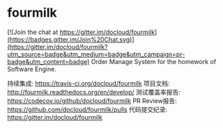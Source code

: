 # fourmilk

[![Join the chat at https://gitter.im/docloud/fourmilk](https://badges.gitter.im/Join%20Chat.svg)](https://gitter.im/docloud/fourmilk?utm_source=badge&utm_medium=badge&utm_campaign=pr-badge&utm_content=badge)
Order Manage System for the homework of Software Engine.

持续集成: https://travis-ci.org/docloud/fourmilk
项目文档: http://fourmilk.readthedocs.org/en/develop/
测试覆盖率报告: https://codecov.io/github/docloud/fourmilk
PR Review报告: https://github.com/docloud/fourmilk/pulls
代码提交纪录: https://gitter.im/docloud/fourmilk
